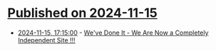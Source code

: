 # [Published on 2024-11-15](index.md)

* [2024-11-15, 17:15:00](https://soylentnews.org/meta/article.pl?sid=24/11/13/2020243&from=rss) - [We've Done It - We Are Now a Completely Independent Site !!!](https://soylentnews.org/meta/article.pl?sid=24/11/13/2020243&from=rss)
